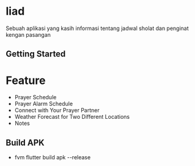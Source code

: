 # liad

Sebuah aplikasi yang kasih informasi tentang jadwal sholat dan penginat kengan pasangan

## Getting Started
# Feature
- Prayer Schedule
- Prayer Alarm Schedule
- Connect with Your Prayer Partner
- Weather Forecast for Two Different Locations
- Notes

## Build APK
- fvm flutter build apk --release
